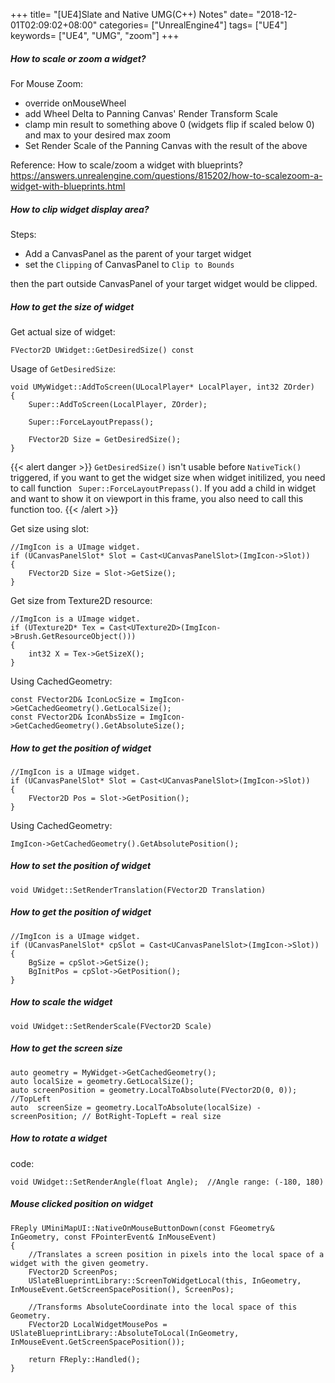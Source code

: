 +++
title= "[UE4]Slate and Native UMG(C++) Notes"
date= "2018-12-01T02:09:02+08:00"
categories= ["UnrealEngine4"]
tags= ["UE4"]
keywords= ["UE4", "UMG", "zoom"]
+++

##### How to scale or zoom a widget?

For Mouse Zoom:

+ override onMouseWheel
+ add Wheel Delta to Panning Canvas' Render Transform Scale
+ clamp min result to something above 0 (widgets flip if scaled below 0) and max to your desired max zoom
+ Set Render Scale of the Panning Canvas with the result of the above

Reference: How to scale/zoom a widget with blueprints?  
https://answers.unrealengine.com/questions/815202/how-to-scalezoom-a-widget-with-blueprints.html

##### How to clip widget display area?

Steps:

+ Add a CanvasPanel as the parent of your target widget
+ set the `Clipping` of CanvasPanel to `Clip to Bounds`

then the part outside CanvasPanel of your target widget would be clipped.

##### How to get the size of widget

Get actual size of widget:

    FVector2D UWidget::GetDesiredSize() const
    
Usage of `GetDesiredSize`:

    void UMyWidget::AddToScreen(ULocalPlayer* LocalPlayer, int32 ZOrder)
    {
        Super::AddToScreen(LocalPlayer, ZOrder);

        Super::ForceLayoutPrepass();

        FVector2D Size = GetDesiredSize();
    }
    
{{< alert danger >}}
`GetDesiredSize()` isn't usable before `NativeTick()` triggered, if you want to get the widget size when widget initilized, you need to call function ` Super::ForceLayoutPrepass()`. If you add a child in widget and want to show it on viewport in this frame, you also need to call this function too.
{{< /alert >}}

Get size using slot:

    //ImgIcon is a UImage widget.
    if (UCanvasPanelSlot* Slot = Cast<UCanvasPanelSlot>(ImgIcon->Slot))
	{
		FVector2D Size = Slot->GetSize();
	}

Get size from Texture2D resource:
    
    //ImgIcon is a UImage widget.
    if (UTexture2D* Tex = Cast<UTexture2D>(ImgIcon->Brush.GetResourceObject()))
    {
        int32 X = Tex->GetSizeX();
    }
    
Using CachedGeometry:

    const FVector2D& IconLocSize = ImgIcon->GetCachedGeometry().GetLocalSize();
    const FVector2D& IconAbsSize = ImgIcon->GetCachedGeometry().GetAbsoluteSize();
    
##### How to get the position of widget

    //ImgIcon is a UImage widget.
    if (UCanvasPanelSlot* Slot = Cast<UCanvasPanelSlot>(ImgIcon->Slot))
	{
		FVector2D Pos = Slot->GetPosition();
	}

Using CachedGeometry:
    
    ImgIcon->GetCachedGeometry().GetAbsolutePosition();
    
##### How to set the position of widget

    void UWidget::SetRenderTranslation(FVector2D Translation)
    
##### How to get the position of widget
    
    //ImgIcon is a UImage widget.
    if (UCanvasPanelSlot* cpSlot = Cast<UCanvasPanelSlot>(ImgIcon->Slot))
    {
        BgSize = cpSlot->GetSize();
        BgInitPos = cpSlot->GetPosition();		
    }
    
##### How to scale the widget

    void UWidget::SetRenderScale(FVector2D Scale)
    
##### How to get the screen size

    auto geometry = MyWidget->GetCachedGeometry();
    auto localSize = geometry.GetLocalSize();
    auto screenPosition = geometry.LocalToAbsolute(FVector2D(0, 0)); //TopLeft
    auto  screenSize = geometry.LocalToAbsolute(localSize) - screenPosition; // BotRight-TopLeft = real size

##### How to rotate a widget

code:

    void UWidget::SetRenderAngle(float Angle);  //Angle range: (-180, 180)
    
##### Mouse clicked position on widget

    FReply UMiniMapUI::NativeOnMouseButtonDown(const FGeometry& InGeometry, const FPointerEvent& InMouseEvent)
    {
        //Translates a screen position in pixels into the local space of a widget with the given geometry. 
        FVector2D ScreenPos;
        USlateBlueprintLibrary::ScreenToWidgetLocal(this, InGeometry, InMouseEvent.GetScreenSpacePosition(), ScreenPos);
    
        //Transforms AbsoluteCoordinate into the local space of this Geometry.
        FVector2D LocalWidgetMousePos = USlateBlueprintLibrary::AbsoluteToLocal(InGeometry, InMouseEvent.GetScreenSpacePosition());
        
        return FReply::Handled();
    }
    


